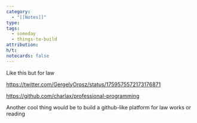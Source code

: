 ```yaml
---
category:
  - "[[Notes]]"
type: 
tags:
  - someday
  - things-to-build
attribution: 
h/t: 
notecards: false
---
```


Like this but for law

https://twitter.com/GergelyOrosz/status/1759575572173176871

https://github.com/charlax/professional-programming

Another cool thing would be to build a github-like platform for law works or reading

